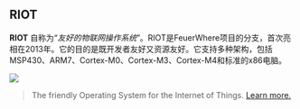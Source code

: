 ## RIOT

**RIOT** 自称为“*友好的物联网操作系统*”。RIOT是FeuerWhere项目的分支，首次亮相在2013年。它的目的是既开发者友好又资源友好。它支持多种架构，包括MSP430、ARM7、Cortex-M0、Cortex-M3、Cortex-M4和标准的x86电脑。

![](http://riot-os.org/images/logo-large.png)

> The friendly Operating System for the Internet of Things. [Learn more.](http://riot-os.org/])
